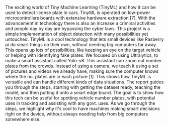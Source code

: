 The exciting world of Tiny Machine Learning (TinyML) and how it can be used to detect license plate in cars. TinyML is operated on low-power microcontrollers boards with extensive hardware extraction [7]. With the advancement in technology there is also an increase a criminal activities and people day by day are bypassing the cyber laws. This project is a simple implementation of object detection with many possibilities yet untouched. TinyML is a cool technology that lets small devices like Rasberry pi do smart things on their own, without needing big computers far away. This opens up lots of possibilities, like keeping an eye on the target vehicle or helping with identifying fake plates. We focused on using Ultralytics, to make a smart assistant called Yolo-v8. This assistant can zoom out number plates from the crowds. Instead of using a camera, we teach it using a set of pictures and videos we already have, making sure the computer knows where the no. plates are in each picture [1]. This shows how TinyML is versatile and can handle different kinds of data situations. The report guides you through the steps, starting with getting the dataset ready, teaching the model, and then putting it onto a smart edge board. The goal is to show how this tech can be useful for spotting vehicle number plates, with potential uses in tracking and assisting with any govt. uses. As we go through the steps, we highlight why it's cool to have machines making smart decisions right on the device, without always needing help from big computers somewhere else.
